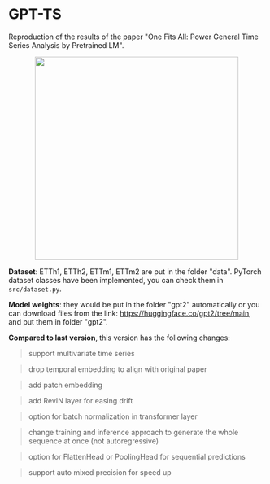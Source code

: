 # GPT-TS
Reproduction of the results of the paper "One Fits All: Power General Time Series Analysis by Pretrained LM".


<div align=center> <image src="./assets/struct.png" width="400px"> </div>


**Dataset**: ETTh1, ETTh2, ETTm1, ETTm2 are put in the folder "data". PyTorch dataset classes have been implemented, you can check them in `src/dataset.py`.

**Model weights**: they would be put in the folder "gpt2" automatically or you can download files from the link: https://huggingface.co/gpt2/tree/main, and put them in folder "gpt2".


**Compared to last version**, this version has the following changes:

> support multivariate time series

> drop temporal embedding to align with original paper

> add patch embedding

> add RevIN layer for easing drift

> option for batch normalization in transformer layer

> change training and inference approach to generate the whole sequence at once (not autoregressive)

> option for FlattenHead or PoolingHead for sequential predictions

> support auto mixed precision for speed up